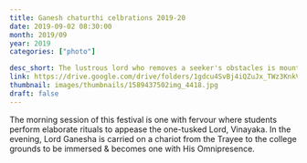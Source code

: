 ```yaml
---
title: Ganesh chaturthi celbrations 2019-20
date: 2019-09-02 08:30:00
month: 2019/09
year: 2019
categories: ["photo"]

desc_short: The lustrous lord who removes a seeker's obstacles is mounted on a chariot and is immersed- a ritual with an esoteric meaning. 
link: https://drive.google.com/drive/folders/1gdcu4SvBj4iQZuJx_TWz3KnkVFZFn-kx
thumbnail: images/thumbnails/1589437502img_4418.jpg
draft: false
---
```


The morning session of this festival is one with fervour where students perform elaborate rituals to appease the one-tusked Lord, Vinayaka. In the evening, Lord Ganesha is carried on a chariot from the Trayee to the college grounds to be immersed & becomes one with His Omnipresence.
